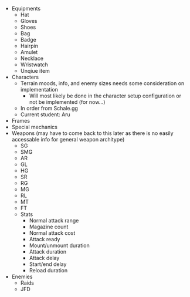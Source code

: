 - Equipments
    - Hat
    - Gloves
    - Shoes
    - Bag
    - Badge
    - Hairpin
    - Amulet
    - Necklace
    - Wristwatch
    - Unqiue item
- Characters
    - Terrain moods, info, and enemy sizes needs some consideration on implementation
        - Will most likely be done in the character setup configuration or not be implemented (for now...)
    - In order from Schale.gg
    - Current student: Aru
- Frames
- Special mechanics
- Weapons (may have to come back to this later as there is no easily accessable info for general weapon architype)
    - SG
    - SMG
    - AR
    - GL
    - HG
    - SR
    - RG
    - MG
    - RL
    - MT
    - FT
    - Stats
        - Normal attack range
        - Magazine count
        - Normal attack cost
        - Attack ready
        - Mount/unmount duration
        - Attack duration
        - Attack delay
        - Start/end delay
        - Reload duration
- Enemies
    - Raids
    - JFD